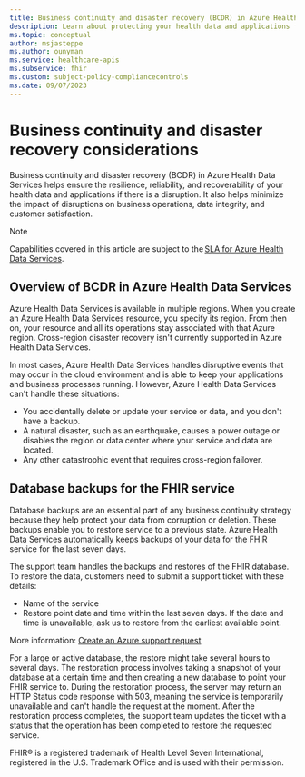 ```yaml
---
title: Business continuity and disaster recovery (BCDR) in Azure Health Data Services
description: Learn about protecting your health data and applications from disruptions or disasters using BCDR capabilities in Azure Health Data Services.
ms.topic: conceptual
author: msjasteppe
ms.author: ounyman
ms.service: healthcare-apis
ms.subservice: fhir
ms.custom: subject-policy-compliancecontrols
ms.date: 09/07/2023
---
```

# Business continuity and disaster recovery considerations

Business continuity and disaster recovery (BCDR) in Azure Health Data Services helps ensure the resilience, reliability, and recoverability of your health data and applications if there is a disruption. It also helps minimize the impact of disruptions on business operations, data integrity, and customer satisfaction. 

> [!NOTE]
> Capabilities covered in this article are subject to the [SLA for Azure Health Data Services](https://www.microsoft.com/licensing/docs/view/Service-Level-Agreements-SLA-for-Online-Services?lang=1).

## Overview of BCDR in Azure Health Data Services

Azure Health Data Services is available in multiple regions. When you create an Azure Health Data Services resource, you specify its region. From then on, your resource and all its operations stay associated with that Azure region. Cross-region disaster recovery isn't currently supported in Azure Health Data Services.

In most cases, Azure Health Data Services handles disruptive events that may occur in the cloud environment and is able to keep your applications and business processes running. However, Azure Health Data Services can't handle these situations:

- You accidentally delete or update your service or data, and you don't have a backup.
- A natural disaster, such as an earthquake, causes a power outage or disables the region or data center where your service and data are located.
- Any other catastrophic event that requires cross-region failover.

## Database backups for the FHIR service

Database backups are an essential part of any business continuity strategy because they help protect your data from corruption or deletion. These backups enable you to restore service to a previous state. Azure Health Data Services automatically keeps backups of your data for the FHIR service for the last seven days.

The support team handles the backups and restores of the FHIR database. To restore the data, customers need to submit a support ticket with these details:

- Name of the service
- Restore point date and time within the last seven days. If the date and time is unavailable, ask us to restore from the earliest available point.

More information: [Create an Azure support request](../azure-portal/supportability/how-to-create-azure-support-request.md)

For a large or active database, the restore might take several hours to several days. The restoration process involves taking a snapshot of your database at a certain time and then creating a new database to point your FHIR service to. During the restoration process, the server may return an HTTP Status code response with 503, meaning the service is temporarily unavailable and can't handle the request at the moment. After the restoration process completes, the support team updates the ticket with a status that the operation has been completed to restore the requested service.

FHIR&#174; is a registered trademark of Health Level Seven International, registered in the U.S. Trademark Office and is used with their permission.
